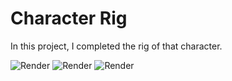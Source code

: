 # Character Rig

In this project, I completed the rig of that character.

![Render](https://github.com/namastudio2432/Character_Rig/blob/master/images/Render1.png)
![Render](https://github.com/namastudio2432/Character_Rig/blob/master/images/Render2.png)
![Render](https://github.com/namastudio2432/Character_Rig/blob/master/images/Render3.png)